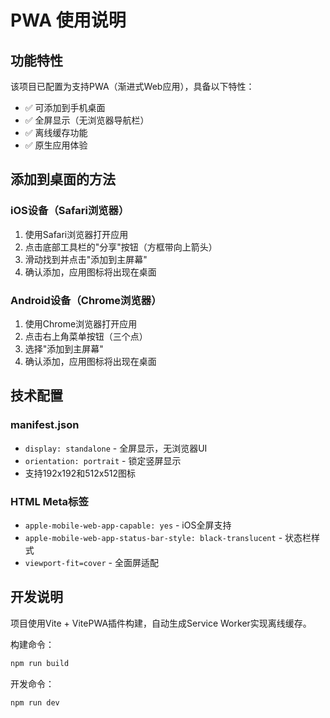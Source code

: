 # PWA 使用说明

## 功能特性

该项目已配置为支持PWA（渐进式Web应用），具备以下特性：

- ✅ 可添加到手机桌面
- ✅ 全屏显示（无浏览器导航栏）
- ✅ 离线缓存功能
- ✅ 原生应用体验

## 添加到桌面的方法

### iOS设备（Safari浏览器）
1. 使用Safari浏览器打开应用
2. 点击底部工具栏的"分享"按钮（方框带向上箭头）
3. 滑动找到并点击"添加到主屏幕"
4. 确认添加，应用图标将出现在桌面

### Android设备（Chrome浏览器）
1. 使用Chrome浏览器打开应用
2. 点击右上角菜单按钮（三个点）
3. 选择"添加到主屏幕"
4. 确认添加，应用图标将出现在桌面

## 技术配置

### manifest.json
- `display: standalone` - 全屏显示，无浏览器UI
- `orientation: portrait` - 锁定竖屏显示
- 支持192x192和512x512图标

### HTML Meta标签
- `apple-mobile-web-app-capable: yes` - iOS全屏支持
- `apple-mobile-web-app-status-bar-style: black-translucent` - 状态栏样式
- `viewport-fit=cover` - 全面屏适配

## 开发说明

项目使用Vite + VitePWA插件构建，自动生成Service Worker实现离线缓存。

构建命令：
```bash
npm run build
```

开发命令：
```bash
npm run dev